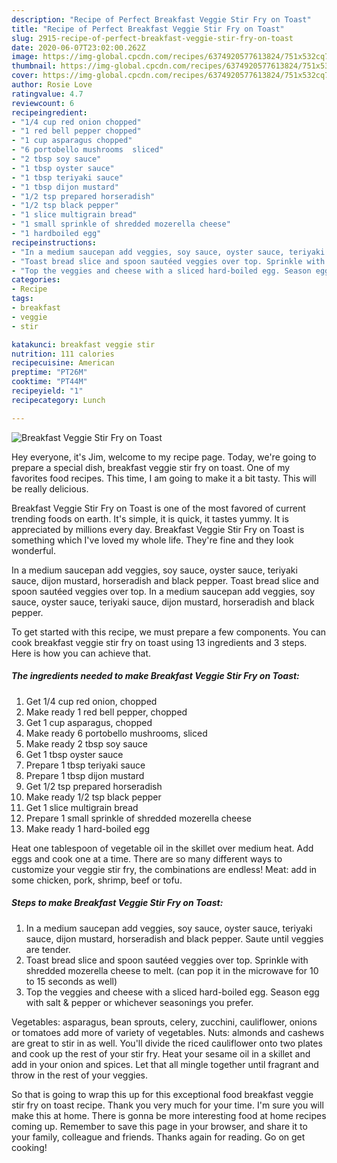 ```yaml
---
description: "Recipe of Perfect Breakfast Veggie Stir Fry on Toast"
title: "Recipe of Perfect Breakfast Veggie Stir Fry on Toast"
slug: 2915-recipe-of-perfect-breakfast-veggie-stir-fry-on-toast
date: 2020-06-07T23:02:00.262Z
image: https://img-global.cpcdn.com/recipes/6374920577613824/751x532cq70/breakfast-veggie-stir-fry-on-toast-recipe-main-photo.jpg
thumbnail: https://img-global.cpcdn.com/recipes/6374920577613824/751x532cq70/breakfast-veggie-stir-fry-on-toast-recipe-main-photo.jpg
cover: https://img-global.cpcdn.com/recipes/6374920577613824/751x532cq70/breakfast-veggie-stir-fry-on-toast-recipe-main-photo.jpg
author: Rosie Love
ratingvalue: 4.7
reviewcount: 6
recipeingredient:
- "1/4 cup red onion chopped"
- "1 red bell pepper chopped"
- "1 cup asparagus chopped"
- "6 portobello mushrooms  sliced"
- "2 tbsp soy sauce"
- "1 tbsp oyster sauce"
- "1 tbsp teriyaki sauce"
- "1 tbsp dijon mustard"
- "1/2 tsp prepared horseradish"
- "1/2 tsp black pepper"
- "1 slice multigrain bread"
- "1 small sprinkle of shredded mozerella cheese"
- "1 hardboiled egg"
recipeinstructions:
- "In a medium saucepan add veggies, soy sauce, oyster sauce, teriyaki sauce, dijon mustard, horseradish and black pepper. Saute until veggies are tender."
- "Toast bread slice and spoon sautéed veggies over top. Sprinkle with shredded mozerella cheese to melt. (can pop it in the microwave for 10 to 15 seconds as well)"
- "Top the veggies and cheese with a sliced hard-boiled egg. Season egg with salt &amp; pepper or whichever seasonings you prefer."
categories:
- Recipe
tags:
- breakfast
- veggie
- stir

katakunci: breakfast veggie stir 
nutrition: 111 calories
recipecuisine: American
preptime: "PT26M"
cooktime: "PT44M"
recipeyield: "1"
recipecategory: Lunch

---
```



![Breakfast Veggie Stir Fry on Toast](https://img-global.cpcdn.com/recipes/6374920577613824/751x532cq70/breakfast-veggie-stir-fry-on-toast-recipe-main-photo.jpg)

Hey everyone, it's Jim, welcome to my recipe page. Today, we're going to prepare a special dish, breakfast veggie stir fry on toast. One of my favorites food recipes. This time, I am going to make it a bit tasty. This will be really delicious.

Breakfast Veggie Stir Fry on Toast is one of the most favored of current trending foods on earth. It's simple, it is quick, it tastes yummy. It is appreciated by millions every day. Breakfast Veggie Stir Fry on Toast is something which I've loved my whole life. They're fine and they look wonderful.

In a medium saucepan add veggies, soy sauce, oyster sauce, teriyaki sauce, dijon mustard, horseradish and black pepper. Toast bread slice and spoon sautéed veggies over top. In a medium saucepan add veggies, soy sauce, oyster sauce, teriyaki sauce, dijon mustard, horseradish and black pepper.


To get started with this recipe, we must prepare a few components. You can cook breakfast veggie stir fry on toast using 13 ingredients and 3 steps. Here is how you can achieve that.

<!--inarticleads1-->

##### The ingredients needed to make Breakfast Veggie Stir Fry on Toast:

1. Get 1/4 cup red onion, chopped
1. Make ready 1 red bell pepper, chopped
1. Get 1 cup asparagus, chopped
1. Make ready 6 portobello mushrooms,  sliced
1. Make ready 2 tbsp soy sauce
1. Get 1 tbsp oyster sauce
1. Prepare 1 tbsp teriyaki sauce
1. Prepare 1 tbsp dijon mustard
1. Get 1/2 tsp prepared horseradish
1. Make ready 1/2 tsp black pepper
1. Get 1 slice multigrain bread
1. Prepare 1 small sprinkle of shredded mozerella cheese
1. Make ready 1 hard-boiled egg


Heat one tablespoon of vegetable oil in the skillet over medium heat. Add eggs and cook one at a time. There are so many different ways to customize your veggie stir fry, the combinations are endless! Meat: add in some chicken, pork, shrimp, beef or tofu. 

<!--inarticleads2-->

##### Steps to make Breakfast Veggie Stir Fry on Toast:

1. In a medium saucepan add veggies, soy sauce, oyster sauce, teriyaki sauce, dijon mustard, horseradish and black pepper. Saute until veggies are tender.
1. Toast bread slice and spoon sautéed veggies over top. Sprinkle with shredded mozerella cheese to melt. (can pop it in the microwave for 10 to 15 seconds as well)
1. Top the veggies and cheese with a sliced hard-boiled egg. Season egg with salt &amp; pepper or whichever seasonings you prefer.


Vegetables: asparagus, bean sprouts, celery, zucchini, cauliflower, onions or tomatoes add more of variety of vegetables. Nuts: almonds and cashews are great to stir in as well. You&#39;ll divide the riced cauliflower onto two plates and cook up the rest of your stir fry. Heat your sesame oil in a skillet and add in your onion and spices. Let that all mingle together until fragrant and throw in the rest of your veggies. 

So that is going to wrap this up for this exceptional food breakfast veggie stir fry on toast recipe. Thank you very much for your time. I'm sure you will make this at home. There is gonna be more interesting food at home recipes coming up. Remember to save this page in your browser, and share it to your family, colleague and friends. Thanks again for reading. Go on get cooking!
